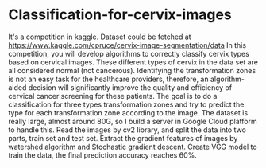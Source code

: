 # Classification-for-cervix-images
It's a competition in kaggle. Dataset could be fetched at https://www.kaggle.com/cpruce/cervix-image-segmentation/data In this competition, you will develop algorithms to correctly classify cervix types based on cervical images.  These different types of cervix in the data set are all considered normal (not cancerous). Identifying the transformation zones is not an easy task for the healthcare providers, therefore, an algorithm-aided decision will significantly improve the quality and efficiency of cervical cancer screening for these patients.  The goal is to do a classification for three types transformation zones and try to predict the type for each transformation zone according to the image. The dataset is really large, almost around 80G, so I build a server in Google Cloud platform to handle this. Read the images by cv2 library, and split the data into two parts, train set and test set. Extract the gradient features of images by watershed algorithm and Stochastic gradient descent. Create VGG model to train the data, the final prediction accuracy reaches 60%. 
